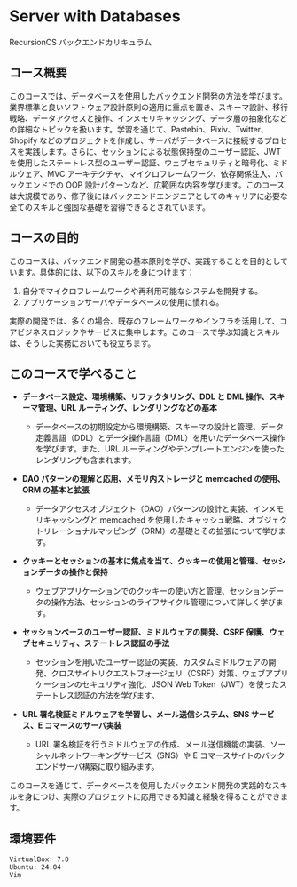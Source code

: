 # Server with Databases

RecursionCS バックエンドカリキュラム

## コース概要

このコースでは、データベースを使用したバックエンド開発の方法を学びます。業界標準と良いソフトウェア設計原則の適用に重点を置き、スキーマ設計、移行戦略、データアクセスと操作、インメモリキャッシング、データ層の抽象化などの詳細なトピックを扱います。学習を通じて、Pastebin、Pixiv、Twitter、Shopify などのプロジェクトを作成し、サーバがデータベースに接続するプロセスを実践します。さらに、セッションによる状態保持型のユーザー認証、JWT を使用したステートレス型のユーザー認証、ウェブセキュリティと暗号化、ミドルウェア、MVC アーキテクチャ、マイクロフレームワーク、依存関係注入、バックエンドでの OOP 設計パターンなど、広範囲な内容を学びます。このコースは大規模であり、修了後にはバックエンドエンジニアとしてのキャリアに必要な全てのスキルと強固な基礎を習得できるとされています。

## コースの目的

このコースは、バックエンド開発の基本原則を学び、実践することを目的としています。具体的には、以下のスキルを身につけます：

1. 自分でマイクロフレームワークや再利用可能なシステムを開発する。
2. アプリケーションサーバやデータベースの使用に慣れる。

実際の開発では、多くの場合、既存のフレームワークやインフラを活用して、コアビジネスロジックやサービスに集中します。このコースで学ぶ知識とスキルは、そうした実務においても役立ちます。

## このコースで学べること

- **データベース設定、環境構築、リファクタリング、DDL と DML 操作、スキーマ管理、URL ルーティング、レンダリングなどの基本**

  - データベースの初期設定から環境構築、スキーマの設計と管理、データ定義言語（DDL）とデータ操作言語（DML）を用いたデータベース操作を学びます。また、URL ルーティングやテンプレートエンジンを使ったレンダリングも含まれます。

- **DAO パターンの理解と応用、メモリ内ストレージと memcached の使用、ORM の基本と拡張**

  - データアクセスオブジェクト（DAO）パターンの設計と実装、インメモリキャッシングと memcached を使用したキャッシュ戦略、オブジェクトリレーショナルマッピング（ORM）の基礎とその拡張について学びます。

- **クッキーとセッションの基本に焦点を当て、クッキーの使用と管理、セッションデータの操作と保持**

  - ウェブアプリケーションでのクッキーの使い方と管理、セッションデータの操作方法、セッションのライフサイクル管理について詳しく学びます。

- **セッションベースのユーザー認証、ミドルウェアの開発、CSRF 保護、ウェブセキュリティ、ステートレス認証の手法**

  - セッションを用いたユーザー認証の実装、カスタムミドルウェアの開発、クロスサイトリクエストフォージェリ（CSRF）対策、ウェブアプリケーションのセキュリティ強化、JSON Web Token（JWT）を使ったステートレス認証の方法を学びます。

- **URL 署名検証ミドルウェアを学習し、メール送信システム、SNS サービス、E コマースのサーバ実装**
  - URL 署名検証を行うミドルウェアの作成、メール送信機能の実装、ソーシャルネットワーキングサービス（SNS）や E コマースサイトのバックエンドサーバ構築に取り組みます。

このコースを通じて、データベースを使用したバックエンド開発の実践的なスキルを身につけ、実際のプロジェクトに応用できる知識と経験を得ることができます。

## 環境要件

```
VirtualBox: 7.0
Ubuntu: 24.04
Vim
```

